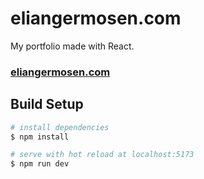 # eliangermosen.com

My portfolio made with React.

### [eliangermosen.com](https://eliangermosen.com "My portfolio")

## Build Setup

```bash
# install dependencies
$ npm install

# serve with hot reload at localhost:5173
$ npm run dev
```
